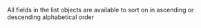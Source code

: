 All fields in the list objects are available to sort on in ascending or descending alphabetical order 
